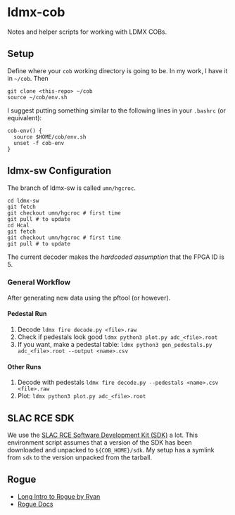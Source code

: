 # ldmx-cob

Notes and helper scripts for working with LDMX COBs.

## Setup
Define where your `cob` working directory is going to be.
In my work, I have it in `~/cob`. Then

```
git clone <this-repo> ~/cob
source ~/cob/env.sh
```

I suggest putting something similar to the following lines in your `.bashrc` (or equivalent):
```
cob-env() {
  source $HOME/cob/env.sh
  unset -f cob-env
}
```

## ldmx-sw Configuration
The branch of ldmx-sw is called `umn/hgcroc`.
```
cd ldmx-sw
git fetch
git checkout umn/hgcroc # first time
git pull # to update
cd Hcal
git fetch
git checkout umn/hgcroc # first time
git pull # to update
```

The current decoder makes the _hardcoded assumption_ that the FPGA ID is 5.

### General Workflow
After generating new data using the pftool (or however).

#### Pedestal Run
1. Decode `ldmx fire decode.py <file>.raw`
2. Check if pedestals look good `ldmx python3 plot.py adc_<file>.root`
3. If you want, make a pedestal table: `ldmx python3 gen_pedestals.py adc_<file>.root --output <name>.csv`

#### Other Runs
1. Decode with pedestals `ldmx fire decode.py --pedestals <name>.csv <file>.raw`
2. Plot: `ldmx python3 plot.py adc_<file>.root`


## SLAC RCE SDK
We use the [SLAC RCE Software Development Kit (SDK)](https://confluence.slac.stanford.edu/display/RPTUSER/SDK+Download+and+Installation) a lot. 
This environment script assumes that a version of the SDK has been downloaded
and unpacked to `${COB_HOME}/sdk`. My setup has a symlink from `sdk` to the version
unpacked from the tarball.

## Rogue
- [Long Intro to Rogue by Ryan](https://indico.cern.ch/event/752029/contributions/3114636/attachments/1703930/2744976/ROGUE_Overview.pdf)
- [Rogue Docs](https://slaclab.github.io/rogue/index.html)
